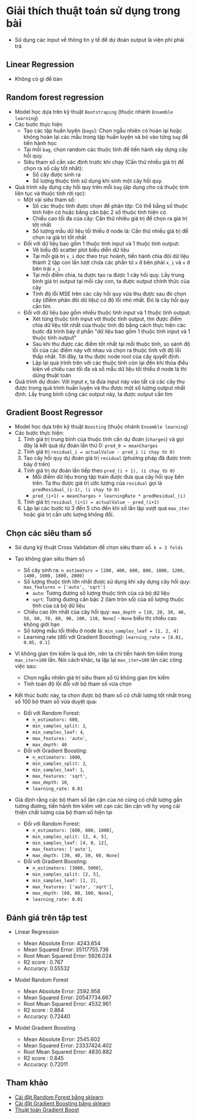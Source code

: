 # Giải thích thuật toán sử dụng trong bài

- Sử dụng các input về thông tin y tế để dự đoán output là viện phí phải trả

## Linear Regression

- Không có gì để bàn

## Random forest regression

- Model học dựa trên kỹ thuật `Bootstraping` (thuộc nhánh `Ensemble learning`)
- Các bước thực hiện
    - Tạo các tập huấn luyện (`bags`): Chọn ngẫu nhiên có hoàn lại hoặc không hoàn lại các mẫu trong tập huấn luyện và bỏ vào từng `bag` để tiến hành học
    - Tại mỗi `bag`, chọn random các thuộc tính để tiến hành xây dựng cây hồi quy.
    - Siêu tham số cần xác định trước khi chạy (Cần thử nhiều giá trị để chọn ra số cây tốt nhất): 
        - Số cây được sinh ra
        - Số lượng thuộc tính sử dụng khi sinh một cây hồi quy.
- Quá trình xây dựng cây hồi quy trên mỗi `bag` (áp dụng cho cả thuộc tính liên tục và thuộc tính rời rạc):
    - Một vài siêu tham số:
        - Số các thuộc tính được chọn để phân lớp: Có thể bằng số thuộc tính hiện có hoặc bằng căn bậc 2 số thuộc tính hiện có
        - Chiều cao tối đa của cây: Cần thử nhiều giá trị để chọn ra giá trị tốt nhất
        - Số lượng mẫu dữ liệu tối thiểu ở node lá: Cần thử nhiều giá trị để chọn ra giá trị tốt nhất
    - Đối với dữ liệu bao gồm 1 thuộc tính input và 1 thuộc tính output:
        - Vẽ biểu đồ scatter plot biểu diễn dữ liệu
        - Tại mỗi giá trị `x_i` dọc theo trục hoành, tiến hành chia đôi dữ liệu thành 2 tập con lần lượt chứa các phần tử `x` ở bên phải `x_i` và `x` ở bên trái `x_i`
        - Tại mỗi điểm chia, ta được tạo ra được 1 cây hồi quy. Lấy trung bình giá trị output tại mỗi cây con, ta được output chính thức của cây
        - Tính độ lỗi MSE trên các cây hồi quy vừa thu được sau đó chọn cây (điểm phân đôi dữ liệu) có độ lỗi nhỏ nhất. Đó là cây hồi quy cần tìm. 
    - Đối với dữ liệu bao gồm nhiều thuộc tính input và 1 thuộc tính output:
        - Xét từng thuộc tính input với thuộc tính output, tìm được điểm chia dữ liệu tốt nhất của thuộc tính đó bằng cách thực hiện các bước đã trình bày ở phần "dữ liệu bao gồm 1 thuộc tính input và 1 thuộc tính output"
        - Sau khi thu được các điểm tốt nhất tại mỗi thuộc tính, so sánh độ lỗi của các điểm này với nhau và chọn ra thuộc tính với độ lỗi thấp nhất. Tới đây, ta thu được node root của cây quyết định.
        - Lặp lại quá trình trên với các thuộc tính còn lại đến khi thỏa điều kiện về chiều cao tối đa và số mẫu dữ liệu tối thiểu ở node lá thì dừng thuật toán
- Quá trình dự đoán: Với input x, ta đưa input này vào tất cả các cây thu được trong quá trình huấn luyện và thu được một số lượng output nhất định. Lấy trung bình cộng các output này, ta được output cần tìm

## Gradient Boost Regressor

- Model học dựa trên kỹ thuật `Boosting` (thuộc nhánh `Ensemble learning`)
- Các bước thực hiện:
    1. Tính giá trị trung bình của thuộc tính cần dự đoán (`charges`) và gọi đây là kết quả dự đoán lần thứ 0: `pred_0 = meanCharges`
    2. Tính giá trị `residual_i = actualValue - pred_i (i chạy từ 0)`
    3. Tạo cây hồi quy dự đoán giá trị `residual` (phương pháp đã được trình bày ở trên)
    4. Tính giá trị dự đoán lần tiếp theo `pred_(i + 1), (i chạy từ 0)`
        - Mỗi điểm dữ liệu trong tập train được đưa qua cây hồi quy bên trên. Ta thu được giá trị ước lượng của `residual` gọi là `predResidual_(i-1), (i chạy từ 0)`
        - `pred_(i+1) = meanCharges + learningRate * predResidual_(i)`
    5. Tính giá trị `residual_(i+1) = actualValue - pred_(i+1)`
    6. Lặp lại các bước từ 3 đến 5 cho đến khi số lần lặp vượt quá `max_iter` hoặc giá trị cần ước lượng không đổi.

## Chọn các siêu tham số

- Sử dụng kỹ thuật Cross Validation để chọn siêu tham số. `k = 3 folds`
- Tạo không gian siêu tham số
    - Số cây sinh ra: `n_estimators = [200, 400, 600, 800, 1000, 1200, 1400, 1600, 1800, 2000]`
    - Số lượng thuộc tính lớn nhất được sử dụng khi xây dựng cây hồi quy: `max_features = ['auto', 'sqrt']`
        - `auto`: Tương đương số lượng thuộc tính của cả bộ dữ liệu
        - `sqrt`: Tương đương căn bậc 2 (làm tròn số) của số lượng thuộc tính của cả bộ dữ liệu
    - Chiều cao lớn nhất của cây hồi quy: `max_depth = [10, 20, 30, 40, 50, 60, 70, 80, 90, 100, 110, None]` - `None` biểu thị chiều cao không giới hạn
    - Số lượng mẫu tối thiểu ở node lá: `min_samples_leaf = [1, 2, 4]`
    - Learning rate (đối với Gradient Boosting): `learning_rate = [0.01, 0.05, 0.1]`

- Vì không gian tìm kiếm là quá lớn, nên ta chỉ tiến hành tìm kiếm trong `max_iter=100` lần. Nói cách khác, ta lặp lại `max_iter=100` lần các công việc sau:
    - Chọn ngẫu nhiên giá trị siêu tham số từ không gian tìm kiếm
    - Tính toán độ lỗi đối với bộ tham số vừa chọn

- Kết thúc bước này, ta chọn được bộ tham số có chất lượng tốt nhất trong số 100 bộ tham số vừa duyệt qua:
    - Đối với Random Forest:
        - `n_estimators: 600`,
        - `min_samples_split: 2`,
        - `min_samples_leaf: 4`,
        - `max_features: 'auto'`,
        - `max_depth: 40`
    - Đối với Gradient Boosting:
        - `n_estimators: 1000`,
        - `min_samples_split: 2`,
        - `min_samples_leaf: 1`,
        - `max_features: 'sqrt'`,
        - `max_depth: 10`,
        - `learning_rate: 0.01`

- Giả định rằng các bộ tham số lân cận của nó cũng có chất lượng gần tương đương, tiến hành tìm kiếm vét cạn các lân cận với hy vọng cải thiện chất lượng của bộ tham số hiện tại
    - Đối với Random Forest:
        - `n_estimators: [600, 800, 1000]`,
        - `min_samples_split: [2, 4, 5]`,
        - `min_samples_leaf: [4, 8, 12]`,
        - `max_features: ['auto']`,
        - `max_depth: [30, 40, 50, 60, None]`
    - Đối với Gradient Boosting:
        - `n_estimators: [3000, 5000]`,
        - `min_samples_split: [2, 5]`,
        - `min_samples_leaf: [1, 2]`,
        - `max_features: ['auto', 'sqrt']`,
        - `max_depth: [60, 80, 100, None]`,
        - `learning_rate: 0.01`

## Đánh giá trên tập test

- Linear Regression
    - Mean Absolute Error: 4243.654
    - Mean Squared Error: 35117755.736
    - Root Mean Squared Error: 5926.024
    - R2 score : 0.767
    - Accuracy: 0.55532

- Model Random Forest
    - Mean Absolute Error: 2592.958
    - Mean Squared Error: 20547734.667
    - Root Mean Squared Error: 4532.961
    - R2 score : 0.864
    - Accuracy: 0.72440

- Model Gradient Boosting
    - Mean Absolute Error: 2545.602
    - Mean Squared Error: 23337424.402
    - Root Mean Squared Error: 4830.882
    - R2 score : 0.845
    - Accuracy: 0.72011

## Tham khảo
- [Cài đặt Random Forest bằng sklearn](https://scikit-learn.org/stable/modules/generated/sklearn.ensemble.RandomForestRegressor.html)
- [Cài đặt Gradient Boosting bằng sklearn](https://scikit-learn.org/stable/modules/generated/sklearn.ensemble.GradientBoostingRegressor.html)
- [Thuật toán Gradient Boost](https://towardsdatascience.com/machine-learning-part-18-boosting-algorithms-gradient-boosting-in-python-ef5ae6965be4)
